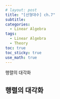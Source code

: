 ```yaml
---
# layout: post
title: "[선형대수] ch.7"
subtitle: 
categories: 
  - Linear Algebra
tags:
  - Linear Algebra
  - Theory
toc: true
toc_sticky: true
use_math: true
---
```


행렬의 대각화

## 행렬의 대각화